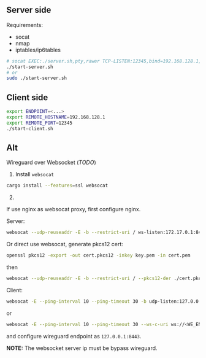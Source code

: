 
## Server side

Requirements:

* socat
* nmap
* iptables/ip6tables

```sh
# socat EXEC:./server.sh,pty,rawer TCP-LISTEN:12345,bind=192.168.128.1,fork,reuseaddr
./start-server.sh
# or
sudo ./start-server.sh
```

## Client side

```sh
export ENDPOINT=<...>
export REMOTE_HOSTNAME=192.168.128.1
export REMOTE_PORT=12345
./start-client.sh
```

## Alt

Wireguard over Websocket (*TODO*)

1. Install `websocat`

```sh
cargo install --features=ssl websocat
```

2.

If use nginx as websocat proxy, first configure nginx.

Server:

```sh
websocat --udp-reuseaddr -E -b --restrict-uri / ws-listen:172.17.0.1:8443 udp:127.0.0.1:8443
```

Or direct use websocat, generate pkcs12 cert:

```sh
openssl pkcs12 -export -out cert.pkcs12 -inkey key.pem -in cert.pem
```

then

```sh
websocat --udp-reuseaddr -E -b --restrict-uri / --pkcs12-der ./cert.pkcs12 --pkcs12-passwd <PASSWORD> ws-listen:172.17.0.1:443 udp:127.0.0.1:8443
```

Client:

```sh
websocat -E --ping-interval 10 --ping-timeout 30 -b udp-listen:127.0.0.1:8443 autoreconnect:wss://<SERVER>
```
or
```sh
websocat -E --ping-interval 10 --ping-timeout 30 --ws-c-uri ws://<WE_ENDPOINT> --tls-domain <WS_DOMAIN> -b udp-listen:127.0.0.1:8443 autoreconnect:ws-c:tls-connect:tcp:<IP>:<PORT>
```

and configure wireguard endpoint as `127.0.0.1:8443`.

**NOTE:** The websocket server ip must be bypass wireguard.
